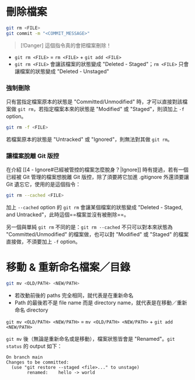 # 刪除檔案

```sh
git rm <FILE>
git commit -m "<COMMIT_MESSAGE>"
```

>[!Danger]
>這個指令真的會把檔案刪除！

- `git rm <FILE>` = `rm <FILE>` + `git add <FILE>`
- `git rm <FILE>` 會讓該檔案的狀態變成 "Deleted - Staged"；`rm <FILE>` 只會讓檔案的狀態變成 "Deleted - Unstaged"

### 強制刪除

只有當指定檔案原本的狀態是 "Committed/Unmodified" 時，才可以直接對該檔案做 `git rm`，若指定檔案本來的狀態是 "Modified" 或 "Staged"，則須加上 `-f` option。

```sh
git rm -f <FILE>
```

若檔案原本的狀態是 "Untracked" 或 "Ignored"，則無法對其做 `git rm`。

### 讓檔案脫離 Git 版控

在介紹 [[4 - Ignore#已經被管控的檔案怎麼脫身？|Ignore]] 時有提過，若有一個已經被 Git 管理的檔案想脫離 Git 版控，除了須要將它加進 .gitignore 外還須要讓 Git 遺忘它，使用的是這個指令：

```sh
git rm --cached <FILE>
```

加上 `--cached` option 的 `git rm` 會讓某個檔案的狀態變成 "Deleted - Staged, and Untracked"，此時這個==檔案並沒有被刪除==。

另一個與單純 `git rm` 不同的是：`git rm --cached` 不只可以對本來狀態為 "Committed/Unmodified" 的檔案做，也可以對 "Modified" 或 "Staged" 的檔案直接做，不須要加上 `-f` option。

# 移動 & 重新命名檔案／目錄

```sh
git mv <OLD/PATH> <NEW/PATH>
```

- 若改動前後的 paths 完全相同，就代表是在重新命名
- Path 的最後若不是 file name 而是 directory name，就代表是在移動／重新命名 directory

`git mv <OLD/PATH> <NEW/PATH>` = `mv <OLD/PATH> <NEW/PATH>` + `git add <NEW/PATH>`

`git mv` 後（無論是重新命名或是移動），檔案狀態皆會是 "Renamed"。`git status` 的 output 如下：

```plaintext
On branch main
Changes to be committed:
  (use "git restore --staged <file>..." to unstage)
        renamed:    hello -> world
```
